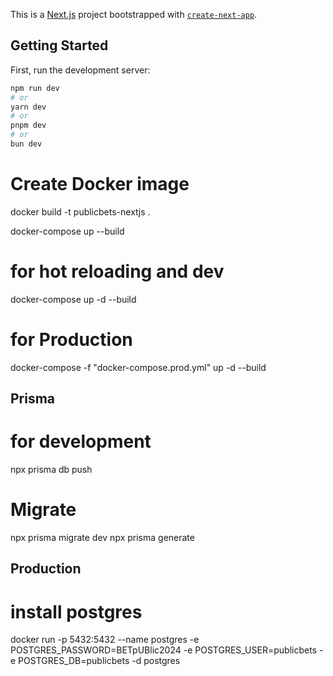 This is a [Next.js](https://nextjs.org/) project bootstrapped with [`create-next-app`](https://github.com/vercel/next.js/tree/canary/packages/create-next-app).

## Getting Started

First, run the development server:

```bash
npm run dev
# or
yarn dev
# or
pnpm dev
# or
bun dev
```

# Create Docker image

docker build -t publicbets-nextjs .

docker-compose up --build

# for hot reloading and dev

docker-compose up -d --build

# for Production

docker-compose -f "docker-compose.prod.yml" up -d --build

## Prisma

# for development

npx prisma db push

# Migrate

npx prisma migrate dev
npx prisma generate

## Production

# install postgres

docker run -p 5432:5432 --name postgres -e POSTGRES_PASSWORD=BETpUBlic2024 -e POSTGRES_USER=publicbets -e POSTGRES_DB=publicbets -d postgres
